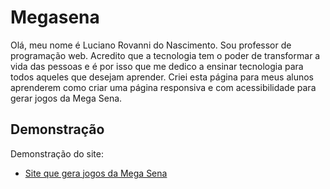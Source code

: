 # Megasena
Olá, meu nome é Luciano Rovanni do Nascimento. Sou professor de programação web. Acredito que a tecnologia tem o poder de transformar a vida das pessoas e é por isso que me dedico a ensinar tecnologia para todos aqueles que desejam aprender.
Criei esta página para meus alunos aprenderem como criar uma página responsiva e com acessibilidade para gerar jogos da Mega Sena.
## Demonstração

Demonstração do site:

 - [Site que gera jogos da Mega Sena](https://rovanni.github.io/megasena/)
